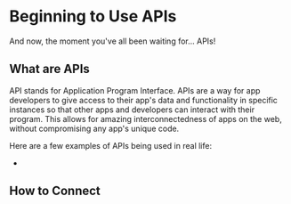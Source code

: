 # Beginning to Use APIs

And now, the moment you've all been waiting for... APIs!

## What are APIs

API stands for Application Program Interface. APIs are a way for app developers to give access to their app's data and functionality in specific instances so that other apps and developers can interact with their program. This allows for amazing interconnectedness of apps on the web, without compromising any app's unique code.

Here are a few examples of APIs being used in real life:

+ 

## How to Connect
